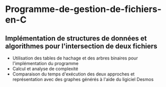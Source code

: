 # Programme-de-gestion-de-fichiers-en-C
Implémentation de structures de données et algorithmes pour l'intersection de deux fichiers  
---
* Utilisation des tables de hachage et des arbres binaires pour l'implémentation du programme
* Calcul et analyse de complexité
* Comparaison du temps d'exécution des deux approches et représentation avec des graphes générés à l'aide du ligiciel Desmos
